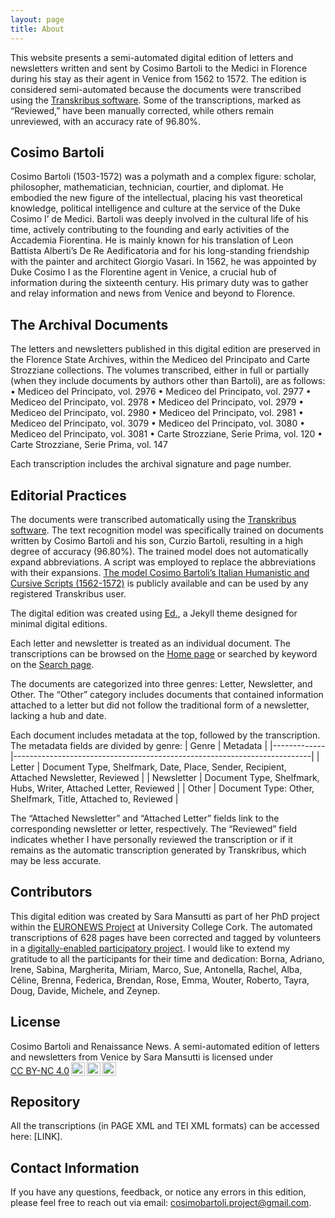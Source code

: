 ```yaml
---
layout: page
title: About
---
```


This website presents a semi-automated digital edition of letters and newsletters written and sent by Cosimo Bartoli to the Medici in Florence during his stay as their agent in Venice from 1562 to 1572. 
The edition is considered semi-automated because the documents were transcribed using the [Transkribus software](https://www.transkribus.org/). Some of the transcriptions, marked as “Reviewed,” have been manually corrected, while others remain unreviewed, with an accuracy rate of 96.80%.

## Cosimo Bartoli

Cosimo Bartoli (1503-1572) was a polymath and a complex figure: scholar, philosopher, mathematician, technician, courtier, and diplomat. He embodied the new figure of the intellectual, placing his vast theoretical knowledge, political intelligence and culture at the service of the Duke Cosimo I’ de Medici. Bartoli was deeply involved in the cultural life of his time, actively contributing to the founding and early activities of the Accademia Fiorentina. He is mainly known for his translation of Leon Battista Alberti’s De Re Aedificatoria and for his long-standing friendship with the painter and architect Giorgio Vasari. In 1562, he was appointed by Duke Cosimo I as the Florentine agent in Venice, a crucial hub of information during the sixteenth century. His primary duty was to gather and relay information and news from Venice and beyond to Florence.


## The Archival Documents

The letters and newsletters published in this digital edition are preserved in the Florence State Archives, within the Mediceo del Principato and Carte Strozziane collections. The volumes transcribed, either in full or partially (when they include documents by authors other than Bartoli), are as follows:
•	Mediceo del Principato, vol. 2976
•	Mediceo del Principato, vol. 2977
•	Mediceo del Principato, vol. 2978
•	Mediceo del Principato, vol. 2979
•	Mediceo del Principato, vol. 2980
•	Mediceo del Principato, vol. 2981
•	Mediceo del Principato, vol. 3079
•	Mediceo del Principato, vol. 3080
•	Mediceo del Principato, vol. 3081
•	Carte Strozziane, Serie Prima, vol. 120
•	Carte Strozziane, Serie Prima, vol. 147

Each transcription includes the archival signature and page number.


## Editorial Practices

The documents were transcribed automatically using the [Transkribus software](https://www.transkribus.org/). The text recognition model was specifically trained on documents written by Cosimo Bartoli and his son, Curzio Bartoli, resulting in a high degree of accuracy (96.80%). The trained model does not automatically expand abbreviations. A script was employed to replace the abbreviations with their expansions. [The model Cosimo Bartoli’s Italian Humanistic and Cursive Scripts (1562-1572)](LINK) is publicly available and can be used by any registered Transkribus user.

The digital edition was created using [Ed.](http://minicomp.github.io/ed/), a Jekyll theme designed for minimal digital editions. 

Each letter and newsletter is treated as an individual document. The transcriptions can be browsed on the [Home page](LINK) or searched by keyword on the [Search page](LINK).

The documents are categorized into three genres: Letter, Newsletter, and Other. The “Other” category includes documents that contained information attached to a letter but did not follow the traditional form of a newsletter, lacking a hub and date.

Each document includes metadata at the top, followed by the transcription. The metadata fields are divided by genre:
| Genre       | Metadata                                                                 |
|-------------|--------------------------------------------------------------------------|
| Letter      | Document Type, Shelfmark, Date, Place, Sender, Recipient, Attached Newsletter, Reviewed |
| Newsletter  | Document Type, Shelfmark, Hubs, Writer, Attached Letter, Reviewed        |
| Other       | Document Type: Other, Shelfmark, Title, Attached to, Reviewed            |

The “Attached Newsletter” and “Attached Letter” fields link to the corresponding newsletter or letter, respectively. The “Reviewed” field indicates whether I have personally reviewed the transcription or if it remains as the automatic transcription generated by Transkribus, which may be less accurate.


## Contributors

This digital edition was created by Sara Mansutti as part of her PhD project within the [EURONEWS Project](https://www.euronewsproject.org/) at University College Cork. 
The automated transcriptions of 628 pages have been corrected and tagged by volunteers in a [digitally-enabled participatory project](https://web.archive.org/web/20240618002432/https://cosimobartoli.saramansutti.com/). 
I would like to extend my gratitude to all the participants for their time and dedication: Borna, Adriano, Irene, Sabina, Margherita, Miriam, Marco, Sue, Antonella, Rachel, Alba, Céline, Brenna, Federica, Brendan, Rose, Emma, Wouter, Roberto, Tayra, Doug, Davide, Michele, and Zeynep.

## License
<p xmlns:cc="http://creativecommons.org/ns#" xmlns:dct="http://purl.org/dc/terms/"><span property="dct:title">Cosimo Bartoli and Renaissance News. A semi-automated edition of letters and newsletters from Venice</span> by <span property="cc:attributionName">Sara Mansutti</span> is licensed under <a href="https://creativecommons.org/licenses/by-nc/4.0/?ref=chooser-v1" target="_blank" rel="license noopener noreferrer" style="display:inline-block;">CC BY-NC 4.0<img style="height:22px!important;margin-left:3px;vertical-align:text-bottom;" src="https://mirrors.creativecommons.org/presskit/icons/cc.svg?ref=chooser-v1" alt=""><img style="height:22px!important;margin-left:3px;vertical-align:text-bottom;" src="https://mirrors.creativecommons.org/presskit/icons/by.svg?ref=chooser-v1" alt=""><img style="height:22px!important;margin-left:3px;vertical-align:text-bottom;" src="https://mirrors.creativecommons.org/presskit/icons/nc.svg?ref=chooser-v1" alt=""></a></p>


## Repository

All the transcriptions (in PAGE XML and TEI XML formats) can be accessed here: [LINK].


## Contact Information

If you have any questions, feedback, or notice any errors in this edition, please feel free to reach out via email: cosimobartoli.project@gmail.com.

